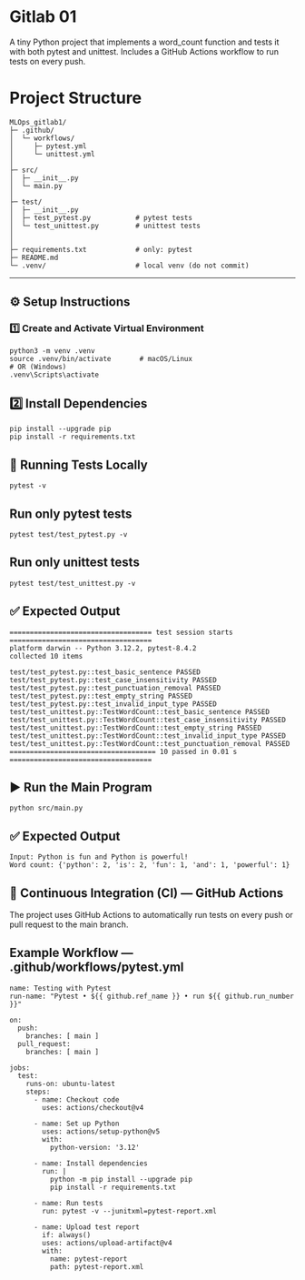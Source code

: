 # Gitlab 01
A tiny Python project that implements a word_count function and tests it with both pytest and unittest. Includes a GitHub Actions workflow to run tests on every push.

# Project Structure
```
MLOps_gitlab1/
├─ .github/
│  └─ workflows/
│     ├─ pytest.yml            
│     └─ unittest.yml          
│
├─ src/
│  ├─ __init__.py
│  └─ main.py                 
│
├─ test/
│  ├─ __init__.py
│  ├─ test_pytest.py           # pytest tests
│  └─ test_unittest.py         # unittest tests
│           
│
├─ requirements.txt            # only: pytest
├─ README.md
└─ .venv/                      # local venv (do not commit)

```


---

## ⚙️ Setup Instructions  

### 1️⃣ Create and Activate Virtual Environment
```
python3 -m venv .venv
source .venv/bin/activate       # macOS/Linux
# OR (Windows)
.venv\Scripts\activate
```


## 2️⃣ Install Dependencies

```
pip install --upgrade pip
pip install -r requirements.txt

```

## 🧪 Running Tests Locally
```
pytest -v

```

## Run only pytest tests

```
pytest test/test_pytest.py -v
```
## Run only unittest tests
```
pytest test/test_unittest.py -v
```

## ✅ Expected Output

```
=================================== test session starts ===================================
platform darwin -- Python 3.12.2, pytest-8.4.2
collected 10 items

test/test_pytest.py::test_basic_sentence PASSED
test/test_pytest.py::test_case_insensitivity PASSED
test/test_pytest.py::test_punctuation_removal PASSED
test/test_pytest.py::test_empty_string PASSED
test/test_pytest.py::test_invalid_input_type PASSED
test/test_unittest.py::TestWordCount::test_basic_sentence PASSED
test/test_unittest.py::TestWordCount::test_case_insensitivity PASSED
test/test_unittest.py::TestWordCount::test_empty_string PASSED
test/test_unittest.py::TestWordCount::test_invalid_input_type PASSED
test/test_unittest.py::TestWordCount::test_punctuation_removal PASSED
==================================== 10 passed in 0.01 s ===================================
```

## ▶️ Run the Main Program
```
python src/main.py

```
## ✅ Expected Output
```
Input: Python is fun and Python is powerful!  
Word count: {'python': 2, 'is': 2, 'fun': 1, 'and': 1, 'powerful': 1}
```

## 🔁 Continuous Integration (CI) — GitHub Actions

The project uses GitHub Actions to automatically run tests on every push or pull request to the main branch.

## Example Workflow — .github/workflows/pytest.yml

```
name: Testing with Pytest
run-name: "Pytest • ${{ github.ref_name }} • run ${{ github.run_number }}"

on:
  push:
    branches: [ main ]
  pull_request:
    branches: [ main ]

jobs:
  test:
    runs-on: ubuntu-latest
    steps:
      - name: Checkout code
        uses: actions/checkout@v4

      - name: Set up Python
        uses: actions/setup-python@v5
        with:
          python-version: '3.12'

      - name: Install dependencies
        run: |
          python -m pip install --upgrade pip
          pip install -r requirements.txt

      - name: Run tests
        run: pytest -v --junitxml=pytest-report.xml

      - name: Upload test report
        if: always()
        uses: actions/upload-artifact@v4
        with:
          name: pytest-report
          path: pytest-report.xml
```



